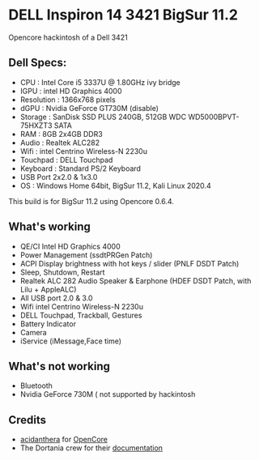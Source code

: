 # DELL Inspiron 14 3421 BigSur 11.2

Opencore hackintosh of a Dell 3421

## Dell Specs:

* CPU : Intel Core i5 3337U @ 1.80GHz ivy bridge
* IGPU : intel HD Graphics 4000
* Resolution : 1366x768 pixels
* dGPU : Nvidia GeForce GT730M (disable)
* Storage : SanDisk SSD PLUS 240GB, 512GB WDC WD5000BPVT-75HXZT3 SATA 
* RAM : 8GB 2x4GB DDR3 
* Audio : Realtek ALC282
* Wifi : intel Centrino Wireless-N 2230u
* Touchpad : DELL Touchpad
* Keyboard : Standard PS/2 Keyboard
* USB Port 2x2.0 & 1x3.0
* OS : Windows Home 64bit, BigSur 11.2, Kali Linux 2020.4

This build is for BigSur 11.2 using Opencore 0.6.4.

## What's working

* QE/CI Intel HD Graphics 4000
* Power Management (ssdtPRGen Patch)
* ACPI Display brightness with hot keys / slider (PNLF DSDT Patch)
* Sleep, Shutdown, Restart 
* Realtek ALC 282 Audio Speaker & Earphone (HDEF DSDT Patch, with Lilu + AppleALC)
* All USB port 2.0 & 3.0
* Wifi intel Centrino Wireless-N 2230u
* DELL Touchpad, Trackball, Gestures 
* Battery Indicator
* Camera 
* iService (iMessage,Face time)

## What's not working

* Bluetooth 
* Nvidia GeForce 730M ( not supported by hackintosh


## Credits
* [acidanthera](https://github.com/acidanthera) for [OpenCore](https://github.com/acidanthera/OpenCorePkg)
* The Dortania crew for their [documentation](https://dortania.github.io/)
